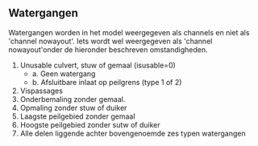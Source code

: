 ## **Watergangen**
Watergangen worden in het model weergegeven als channels en niet als 'channel nowayout'. Iets wordt wel weergegeven als 'channel nowayout'onder de hieronder beschreven omstandigheden. 

1. Unusable culvert, stuw of gemaal (isusable=0) 
    * a. Geen watergang
    * b. Afsluitbare inlaat op peilgrens (type 1 of 2)
2. Vispassages
3. Onderbemaling zonder gemaal.
4. Opmaling zonder stuw of duiker
5. Laagste peilgebied zonder gemaal
6. Hoogste peilgebied zonder sutw of duiker
7. Alle delen liggende achter bovengenoemde zes typen watergangen